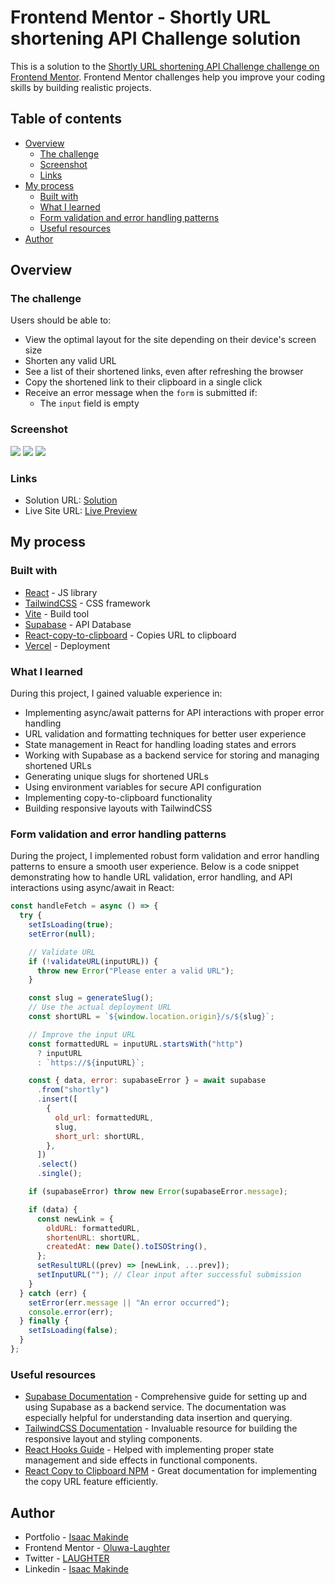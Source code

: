 # Frontend Mentor - Shortly URL shortening API Challenge solution

This is a solution to the [Shortly URL shortening API Challenge challenge on Frontend Mentor](https://www.frontendmentor.io/challenges/url-shortening-api-landing-page-2ce3ob-G). Frontend Mentor challenges help you improve your coding skills by building realistic projects.

## Table of contents

- [Overview](#overview)
  - [The challenge](#the-challenge)
  - [Screenshot](#screenshot)
  - [Links](#links)
- [My process](#my-process)
  - [Built with](#built-with)
  - [What I learned](#what-i-learned)
  - [Form validation and error handling patterns](#form-validation-and-error-handling-patterns)
  - [Useful resources](#useful-resources)
- [Author](#author)

## Overview

### The challenge

Users should be able to:

- View the optimal layout for the site depending on their device's screen size
- Shorten any valid URL
- See a list of their shortened links, even after refreshing the browser
- Copy the shortened link to their clipboard in a single click
- Receive an error message when the `form` is submitted if:
  - The `input` field is empty

### Screenshot

![](./screenshot/screenshot1.png)
![](./screenshot/screenshot.png)
![](./screenshot/screenshot2.png)

### Links

- Solution URL: [Solution](https://github.com/Oluwa-Laughter/shortly)
- Live Site URL: [Live Preview](https://shortly-by-isaac.vercel.app/)

## My process

### Built with

- [React](https://reactjs.org/) - JS library
- [TailwindCSS](https://tailwindcss.com/) - CSS framework
- [Vite](https://vitejs.dev/) - Build tool
- [Supabase](https://supabase.com/) - API Database
- [React-copy-to-clipboard](https://www.npmjs.com/package/react-copy-to-clipboard) - Copies URL to clipboard
- [Vercel](https://vercel.com/) - Deployment

### What I learned

During this project, I gained valuable experience in:

- Implementing async/await patterns for API interactions with proper error handling
- URL validation and formatting techniques for better user experience
- State management in React for handling loading states and errors
- Working with Supabase as a backend service for storing and managing shortened URLs
- Generating unique slugs for shortened URLs
- Using environment variables for secure API configuration
- Implementing copy-to-clipboard functionality
- Building responsive layouts with TailwindCSS

### Form validation and error handling patterns

During the project, I implemented robust form validation and error handling patterns to ensure a smooth user experience. Below is a code snippet demonstrating how to handle URL validation, error handling, and API interactions using async/await in React:

```js
const handleFetch = async () => {
  try {
    setIsLoading(true);
    setError(null);

    // Validate URL
    if (!validateURL(inputURL)) {
      throw new Error("Please enter a valid URL");
    }

    const slug = generateSlug();
    // Use the actual deployment URL
    const shortURL = `${window.location.origin}/s/${slug}`;

    // Improve the input URL
    const formattedURL = inputURL.startsWith("http")
      ? inputURL
      : `https://${inputURL}`;

    const { data, error: supabaseError } = await supabase
      .from("shortly")
      .insert([
        {
          old_url: formattedURL,
          slug,
          short_url: shortURL,
        },
      ])
      .select()
      .single();

    if (supabaseError) throw new Error(supabaseError.message);

    if (data) {
      const newLink = {
        oldURL: formattedURL,
        shortenURL: shortURL,
        createdAt: new Date().toISOString(),
      };
      setResultURL((prev) => [newLink, ...prev]);
      setInputURL(""); // Clear input after successful submission
    }
  } catch (err) {
    setError(err.message || "An error occurred");
    console.error(err);
  } finally {
    setIsLoading(false);
  }
};
```

### Useful resources

- [Supabase Documentation](https://supabase.com/docs) - Comprehensive guide for setting up and using Supabase as a backend service. The documentation was especially helpful for understanding data insertion and querying.
- [TailwindCSS Documentation](https://tailwindcss.com/docs) - Invaluable resource for building the responsive layout and styling components.
- [React Hooks Guide](https://react.dev/reference/react) - Helped with implementing proper state management and side effects in functional components.
- [React Copy to Clipboard NPM](https://www.npmjs.com/package/react-copy-to-clipboard) - Great documentation for implementing the copy URL feature efficiently.

## Author

- Portfolio - [Isaac Makinde](https://isaacmakinde.vercel.app/)
- Frontend Mentor - [Oluwa-Laughter](https://www.frontendmentor.io/profile/Oluwa-Laughter)
- Twitter - [LAUGHTER](https://www.twitter.com/isaacmakinde_)
- Linkedin - [Isaac Makinde](https://www.linkedin.com/in/isaacmakinde/)
